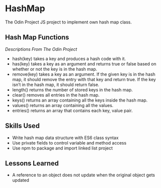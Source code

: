 # HashMap
The Odin Project JS project to implement own hash map class.

## Hash Map Functions
*Descriptions From The Odin Project*
- hash(key) takes a key and produces a hash code with it.
- has(key) takes a key as an argument and returns true or false based on whether or not the key is in the hash map.
- remove(key) takes a key as an argument. If the given key is in the hash map, it should remove the entry with that key and return true. If the key isn’t in the hash map, it should return false.
- length() returns the number of stored keys in the hash map.
- clear() removes all entries in the hash map.
- keys() returns an array containing all the keys inside the hash map.
- values() returns an array containing all the values.
- entries() returns an array that contains each key, value pair.

## Skills Used
- Write hash map data structure with ES6 class syntax
- Use private fields to control variable and method access
- Use npm to package and import linked list project

## Lessons Learned
- A reference to an object does not update when the original object gets updated